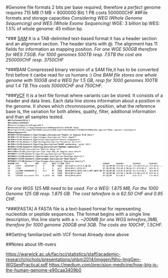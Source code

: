 #Genome file formats
2 bits per base required, therefore a *perfect* genome requires 715 MB (1 MB = 8000000 Bit) 
1 PB costs 500000CHF
##File formats and storage capacities
*Considering WEG (Whole Genome Sequencing) and WES (Whole Exome Sequencing)*
WGE: 3 billion bp
WES: 1.5% of whole genome: 45 million bp

*### [SAM](https://samtools.github.io/hts-specs/SAMv1.pdf)
It is a TAB-delimited text-based format it has a header section and an alignment section. The header starts with @. The alignment has 11 fields for information as mapping position.
 *For one WGE 500GB therefore for  WES 7.5GB. For 1000 genomes 500TB resp. 7.5TB the cost are 250000CHF resp. 3750CHF*

*###BAM
Compressed binary version of a SAM file,it has to be converted first before it canbe read for us humans :)
*One BAM file stores one whole genome with 100GB and a WEG for 1.5 GB, resp for 1000 genomes 100TB and 1.4 TB.This costs 50000CHF and 750CHF.*

*###[VCF](file:///Users/angelatopic/Downloads/VCFv4.2.pdf)
It is a text file format where variants can be stored. It consists of a header and data lines. Each data line stores information about a position in the genome. It shows which chromnosome, position, what the reference base is, the variation for both alleles, quality, filter, additional information and than all samples tested.
 ![VCF file](VCF.png)

*For one WGS 125 MB need to be used. For a WEG: 1.875 MB, For the 1000 Genome 125 GB resp. 1.875 GB. The cost tehrefore is is 62.50 CHF and 0.95 CHF.*


*###[FASTA]
A FASTA file is a text-based format for representing nucleotide or peptide sequences. The format begins with a single line description, this line starts with a >.
*~200MB for one WGS tehrefore,3MB, therefore for 1000 genome 200GB and 3GB. The costs are 100CHF, 1.5CHF.*
 
##Getting familiarized with VCF format
Already done above

##Notes about lift-overs


https://warwick.ac.uk/fac/sci/statistics/staff/academic-research/nichols/presentations/ohbm2014/imggen/Nho-ImgGen-WGSeqPractical.pdf
https://medium.com/precision-medicine/how-big-is-the-human-genome-e90caa3409b0

 
